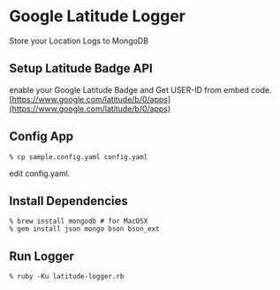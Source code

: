 Google Latitude Logger
======================
Store your Location Logs to MongoDB


Setup Latitude Badge API
------------------------

enable your Google Latitude Badge and Get USER-ID from embed code.
[https://www.google.com/latitude/b/0/apps](https://www.google.com/latitude/b/0/apps)


Config App
----------

    % cp sample.config.yaml config.yaml

edit config.yaml.


Install Dependencies
--------------------

    % brew install mongodb # for MacOSX
    % gem install json mongo bson bson_ext


Run Logger
----------

    % ruby -Ku latitude-logger.rb
